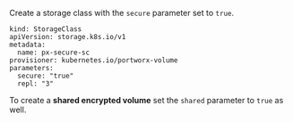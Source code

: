 Create a storage class with the `secure` parameter set to `true`.
```text
kind: StorageClass
apiVersion: storage.k8s.io/v1
metadata:
  name: px-secure-sc
provisioner: kubernetes.io/portworx-volume
parameters:
  secure: "true"
  repl: "3"
```

To create a **shared encrypted volume** set the `shared` parameter to `true` as well.
